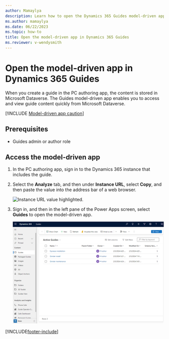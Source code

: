 ```yaml
---
author: Mamaylya
description: Learn how to open the Dynamics 365 Guides model-driven app if you're an admin or an author
ms.author: mamaylya
ms.date: 06/22/2023
ms.topic: how-to
title: Open the model-driven app in Dynamics 365 Guides
ms.reviewer: v-wendysmith
---
```


# Open the model-driven app in Dynamics 365 Guides

When you create a guide in the PC authoring app, the content is stored in Microsoft Dataverse. The Guides model-driven app enables you to access and view guide content quickly from Microsoft Dataverse.

[!INCLUDE [Model-driven app caution](/includes/model-driven-app-caution.md)]

## Prerequisites

- Guides admin or author role

## Access the model-driven app

1. In the PC authoring app, sign in to the Dynamics 365 instance that includes the guide.

1. Select the **Analyze** tab, and then under **Instance URL**, select **Copy**, and then paste the value into the address bar of a web browser.

    ![Instance URL value highlighted.](media/copy-instance-url.jpg "Instance URL value highlighted")

1. Sign in, and then in the left pane of the Power Apps screen, select **Guides** to open the model-driven app.

    ![Screen shot of Power Apps screen showing Guides model-driven app.](media/guides-hub-1.PNG "Screen shot of Power Apps screen showing Guides model-driven app")

[!INCLUDE[footer-include](../includes/footer-banner.md)]

